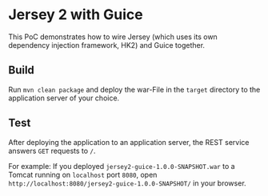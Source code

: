 # Jersey 2 with Guice
This PoC demonstrates how to wire Jersey (which uses its own dependency injection framework, HK2) and Guice together.

## Build
Run `mvn clean package` and deploy the war-File in the `target` directory to the application server of your choice.

## Test
After deploying the application to an application server, the REST service answers `GET` requests to `/`.

For example: If you deployed `jersey2-guice-1.0.0-SNAPSHOT.war` to a Tomcat running on `localhost` port `8080`, open
`http://localhost:8080/jersey2-guice-1.0.0-SNAPSHOT/` in your browser.
